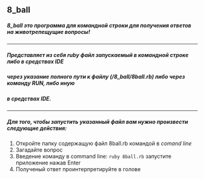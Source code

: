 ## 8_ball
##### 8_ball это программа для командной строки для получения ответов на животрепещущие вопросы!

-----
##### Представляет из себя ruby файл запускаемый в командной строке либо в средствах IDE
##### через указание полного пути к файлу (/8_ball/8ball.rb) либо через команду RUN, либо иную
##### в средствах IDE. 
-----

##### Для того, чтобы запустить указанный файл вам нужно произвести следующие действия:
1. Откройте папку содержащую файл 8ball.rb командой в _comand line_
1. Загадайте вопрос
1. Введение команду в command line: ```ruby 8ball.rb``` запустите приложение нажав Enter
1. Полученый ответ проинтерпретируйте в голове
